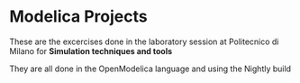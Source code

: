 # Modelica Projects

These are the excercises done in the laboratory session at Politecnico di Milano for **Simulation techniques and tools**

They are all done in the OpenModelica language and using the Nightly build
